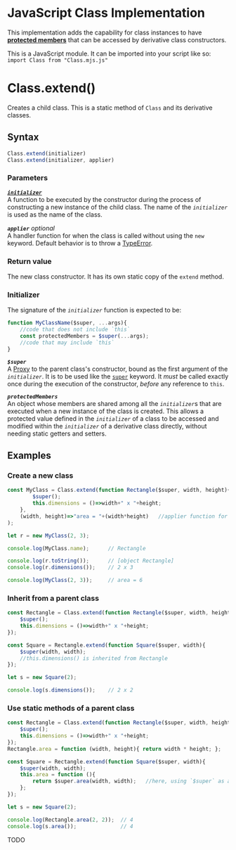 # JavaScript Class Implementation

This implementation adds the capability for class instances to have [**protected members**](#readme-protected) that can be accessed by derivative class constructors.

This is a JavaScript module. It can be imported into your script like so: `import Class from "Class.mjs.js"`

# Class.extend()

Creates a child class. This is a static method of `Class` and its derivative classes.

## Syntax

```javascript
Class.extend(initializer)
Class.extend(initializer, applier)
```

### Parameters

[**<code>*initializer*</code>**](#readme-initializer)  
A function to be executed by the constructor during the process of constructing a new instance of the child class. The name of the *<code>initializer</code>* is used as the name of the class.

**<code>*applier*</code>** *optional*  
A handler function for when the class is called without using the `new` keyword. Default behavior is to throw a [TypeError](https://developer.mozilla.org/en-US/docs/Web/JavaScript/Reference/Global_Objects/TypeError).

### Return value

The new class constructor. It has its own static copy of the `extend` method.

<a name="readme-initializer"></a>
### Initializer

The signature of the *<code>initializer</code>* function is expected to be:
```javascript
function MyClassName($super, ...args){
	//code that does not include `this`
	const protectedMembers = $super(...args);
	//code that may include `this`
}
```

**<code>*$super*</code>**  
A [Proxy](https://developer.mozilla.org/en-US/docs/Web/JavaScript/Reference/Global_Objects/Proxy) to the parent class's constructor, bound as the first argument of the *<code>initializer</code>*. It is to be used like the [`super`](https://developer.mozilla.org/en-US/docs/Web/JavaScript/Reference/Operators/super) keyword. It *must* be called exactly once during the execution of the constructor, *before* any reference to `this`.

<a name="readme-protected"></a>
**<code>*protectedMembers*</code>**  
An object whose members are shared among all the <i><code>initializer</code></i>s that are executed when a new instance of the class is created. This allows a protected value defined in the *<code>initializer</code>* of a class to be accessed and modified within the *<code>initializer</code>* of a derivative class directly, without needing static getters and setters.

## Examples

### Create a new class

```javascript
const MyClass = Class.extend(function Rectangle($super, width, height){
		$super();
		this.dimensions = ()=>width+" x "+height;
	},
	(width, height)=>"area = "+(width*height)	//applier function for when Rectangle() is called without using `new`
);

let r = new MyClass(2, 3);

console.log(MyClass.name);		// Rectangle

console.log(r.toString());		// [object Rectangle]
console.log(r.dimensions());	// 2 x 3

console.log(MyClass(2, 3));		// area = 6
```

### Inherit from a parent class

```javascript
const Rectangle = Class.extend(function Rectangle($super, width, height){
	$super();
	this.dimensions = ()=>width+" x "+height;
});

const Square = Rectangle.extend(function Square($super, width){
	$super(width, width);
	//this.dimensions() is inherited from Rectangle
});

let s = new Square(2);

console.log(s.dimensions());	// 2 x 2
```

### Use static methods of a parent class

```javascript
const Rectangle = Class.extend(function Rectangle($super, width, height){
	$super();
	this.dimensions = ()=>width+" x "+height;
});
Rectangle.area = function (width, height){ return width * height; };

const Square = Rectangle.extend(function Square($super, width){
	$super(width, width);
	this.area = function (){
		return $super.area(width, width);	//here, using `$super` as an object is equivalent to using `Rectangle`
	};
});

let s = new Square(2);

console.log(Rectangle.area(2, 2));	// 4
console.log(s.area());				// 4
```

TODO

